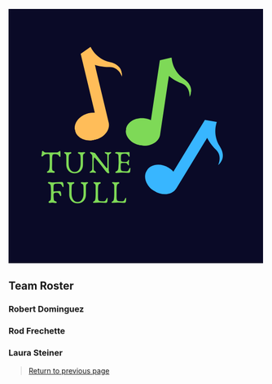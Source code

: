 ![TuneFull](img/tunefull-logo.png)

## Team Roster

### Robert Dominguez

### Rod Frechette
 
### Laura Steiner
 
> [Return to previous page](index.md)